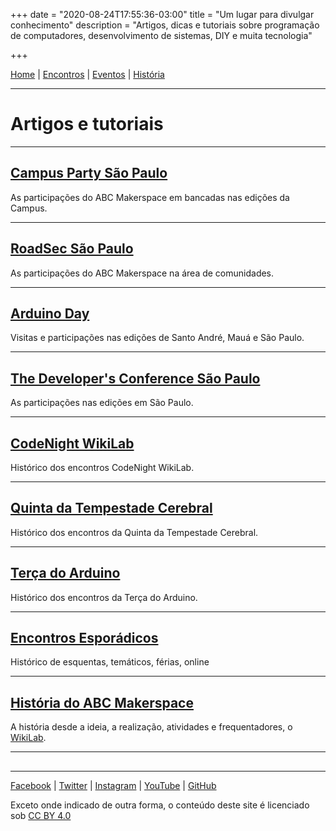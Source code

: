 +++
date = "2020-08-24T17:55:36-03:00"
title = "Um lugar para divulgar conhecimento"
description = "Artigos, dicas e tutoriais sobre programação de computadores, desenvolvimento de sistemas, DIY e muita tecnologia"

+++

[Home](index.md) | [Encontros](encontros.md) | [Eventos](eventos.md) | [História](historia.md)
___________________________________



# Artigos e tutoriais
___________________________________
## [Campus Party São Paulo](campus.md)
As participações do ABC Makerspace em bancadas nas edições da Campus. 
___________________________________
## [RoadSec São Paulo](roadsec.md)
As participações do ABC Makerspace na área de comunidades.
___________________________________
## [Arduino Day](arduinoday.md)
Visitas e participações nas edições de Santo André, Mauá e São Paulo.
___________________________________
## [The Developer's Conference São Paulo](tdc.md)
As participações nas edições em São Paulo.
___________________________________
## [CodeNight WikiLab](codenight.md)
Histórico dos encontros CodeNight WikiLab.
___________________________________
## [Quinta da Tempestade Cerebral](quitemp.md)
Histórico dos encontros da Quinta da Tempestade Cerebral.
___________________________________
## [Terça do Arduino](terarduino.md)
Histórico dos encontros da Terça do Arduino.
___________________________________
## [Encontros Esporádicos](esporadicos.md)
Histórico de esquentas, temáticos, férias, online
___________________________________
## [História do ABC Makerspace](historia.md)
A história desde a ideia, a realização, atividades e frequentadores, o [WikiLab](https://www.facebook.com/wikilab.abc). 
___________________________________
## []()
___________________________________

[Facebook](https://www.facebook.com/abcmakerspace) | 
[Twitter](https://twitter.com/abcmakerspace) | 
[Instagram](https://www.instagram.com/abcmakerspace/) | 
[YouTube](https://www.youtube.com/channel/UC-llGrye7YYeCX0gTKFbILQ) | 
[GitHub](https://github.com/ABCMakerspace)

Exceto onde indicado de outra forma, o conteúdo deste site é licenciado sob [CC BY 4.0](https://creativecommons.org/licenses/by/4.0/)



